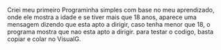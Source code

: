 Criei meu primeiro Programinha simples com base no meu aprendizado, onde ele mostra a idade e se tiver mais que 18 anos, aparece uma mensagem dizendo que esta apto a dirigir, caso tenha menor que 18, o programa mostra que nao esta apto a dirigir. para testar o codigo, basta copiar e colar no VisualG. 
